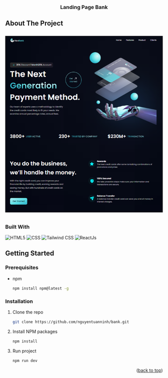 <!-- Improved compatibility of back to top link: See: https://github.com/othneildrew/Best-README-Template/pull/73 -->

<a name="readme-top"></a>

<!-- PROJECT LOGO -->
<br />
<div align="center">

  <h3 align="center">Landing Page Bank</h3>

</div>

<!-- ABOUT THE PROJECT -->

## About The Project

<img src="./public/Screenshot 2023-02-07 222225.png" style="width: 580px; margin-top: 10px; margin-bottom: 10px"/>

### Built With

![HTML5](https://img.shields.io/badge/-HTML5-333333?style=flat&logo=HTML5)
![CSS](https://img.shields.io/badge/-CSS-333333?style=flat&logo=CSS3&logoColor=1572B6)
![Tailwind CSS](https://img.shields.io/static/v1?style=flat&message=Tailwind+CSS&color=333333&logo=Tailwind+CSS&logoColor=06B6D4&label=)
![ReactJs](https://img.shields.io/badge/-ReactJs-333333?logo=react&style=flat)

<!-- GETTING STARTED -->

## Getting Started

### Prerequisites

-   npm
    ```sh
    npm install npm@latest -g
    ```

### Installation

1. Clone the repo
    ```sh
    git clone https://github.com/nguyentuanninh/bank.git
    ```
2. Install NPM packages
    ```sh
    npm install
    ```
3. Run project
    ```sh
    npm run dev
    ```

<p align="right">(<a href="#readme-top">back to top</a>)</p>
